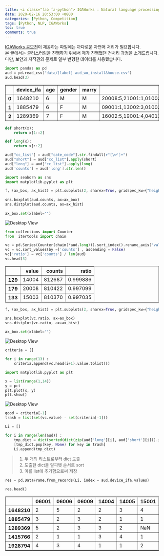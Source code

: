 ```yaml
---
title: <i class="fab fa-python"> IGAWorks : Natural language processing(1)</i>
date: 2020-02-16 20:53:00 +0800
categories: [Python, Competition]
tags: [Python, NLP, IGAWorks]
toc: true
comments: true
---
```


[IGAWorks 공모전](https://haehwan.github.io/posts/Comp-CTR/)이 제공하는 파일에는 까다로운 자연어 처리가 필요합니다.  
본 글에서는 클러스터링을 진행하기 위해서 제가 진행했던 전처리 과정을 소개드립니다.  
다만, 보안과 저작권의 문제로 일부 변형한 데이터를 사용했습니다.



```python
import pandas as pd
aud = pd.read_csv("data/[label] aud_wo_install&house.csv")
aud.head(3)
```




<div>
<style scoped>
    .dataframe tbody tr th:only-of-type {
        vertical-align: middle;
    }

    .dataframe tbody tr th {
        vertical-align: top;
    }

    .dataframe thead th {
        text-align: right;
    }
</style>
<table border="1" class="dataframe">
  <thead>
    <tr style="text-align: right;">
      <th></th>
      <th>device_ifa</th>
      <th>age</th>
      <th>gender</th>
      <th>marry</th>
      <th>cate_code</th>
    </tr>
  </thead>
  <tbody>
    <tr>
      <th>0</th>
      <td>1648210</td>
      <td>6</td>
      <td>M</td>
      <td>M</td>
      <td>20008:5,21001:1,01003:2,14004:2,06009:2,03003:...</td>
    </tr>
    <tr>
      <th>1</th>
      <td>1885479</td>
      <td>6</td>
      <td>F</td>
      <td>M</td>
      <td>09001:1,13002:3,01003:1,16004:3,18002:1,21007:...</td>
    </tr>
    <tr>
      <th>2</th>
      <td>1289369</td>
      <td>7</td>
      <td>F</td>
      <td>M</td>
      <td>16002:5,19001:4,04011:1,p0011:1,18004:3,p0010:...</td>
    </tr>
  </tbody>
</table>
</div>




```python
def short(x):
    return x[1::2]

def long(x):
    return x[::2]
```


```python
aud["cc_list"] = aud["cate_code"].str.findall(r"[\w']+")
aud["short"] = aud["cc_list"].apply(short)
aud["long"] = aud["cc_list"].apply(long)
aud['counts'] = aud['long'].str.len() 
```

```python
import seaborn as sns
import matplotlib.pyplot as plt
```


```python
f, (ax_box, ax_hist) = plt.subplots(2, sharex=True, gridspec_kw={"height_ratios": (.15, .85)})
 
sns.boxplot(aud.counts, ax=ax_box)
sns.distplot(aud.counts, ax=ax_hist)
 
ax_box.set(xlabel='')
```
![Desktop View](/assets/img/sample/TMP_5_1.png)

```python
from collections import Counter
from  itertools import chain

vc = pd.Series(Counter(chain(*aud.long))).sort_index().rename_axis('value').reset_index(name='counts')
vc = vc.sort_values(by =['counts'] , ascending = False)
vc['ratio'] = vc['counts'] / len(aud)
vc.head(3)
```

  



<div>
<style scoped>
    .dataframe tbody tr th:only-of-type {
        vertical-align: middle;
    }

    .dataframe tbody tr th {
        vertical-align: top;
    }

    .dataframe thead th {
        text-align: right;
    }
</style>
<table border="1" class="dataframe">
  <thead>
    <tr style="text-align: right;">
      <th></th>
      <th>value</th>
      <th>counts</th>
      <th>ratio</th>
    </tr>
  </thead>
  <tbody>
    <tr>
      <th>129</th>
      <td>14004</td>
      <td>812687</td>
      <td>0.999886</td>
    </tr>
    <tr>
      <th>179</th>
      <td>20008</td>
      <td>810422</td>
      <td>0.997099</td>
    </tr>
    <tr>
      <th>133</th>
      <td>15003</td>
      <td>810370</td>
      <td>0.997035</td>
    </tr>
  </tbody>
</table>
</div>




```python
f, (ax_box, ax_hist) = plt.subplots(2, sharex=True, gridspec_kw={"height_ratios": (.15, .85)})

sns.boxplot(vc.ratio, ax=ax_box)
sns.distplot(vc.ratio, ax=ax_hist)
 
ax_box.set(xlabel='')
```


![Desktop View](/assets/img/sample/TMP_7_1.png)



```python
criteria = []

for i in range(13) : 
    criteria.append(vc.head(i+1).value.tolist())
```

```python
import matplotlib.pyplot as plt

x = list(range(1,14))
y = pct
plt.plot(x, y)
plt.show()
```

![Desktop View](/assets/img/sample/TMP_12_0.png)


```python
good = criteria[-1]
trash = list(set(vc.value) - set(criteria[-1]))

Li = []

for i in range(len(aud)) :
    tmp_dict = dict(sorted(dict(zip(aud['long'][i], aud['short'][i])).items()))
    [tmp_dict.pop(key, None) for key in trash]
    Li.append(tmp_dict)
```

> 1. 두 개의 리스트로부터 dict 도출  
> 2. 도출한 dict을 알파벳 순서로 sort  
> 3. 이를 list에 추가함으로써 저장


```python
res = pd.DataFrame.from_records(Li, index = aud.device_ifa.values)
```


```python
res.head()
```




<div>
<style scoped>
    .dataframe tbody tr th:only-of-type {
        vertical-align: middle;
    }

    .dataframe tbody tr th {
        vertical-align: top;
    }

    .dataframe thead th {
        text-align: right;
    }
</style>
<table border="1" class="dataframe">
  <thead>
    <tr style="text-align: right;">
      <th></th>
      <th>06001</th>
      <th>06006</th>
      <th>06009</th>
      <th>14004</th>
      <th>14005</th>
      <th>15001</th>
      <th>15003</th>
      <th>15004</th>
      <th>19001</th>
      <th>19003</th>
      <th>20008</th>
      <th>21007</th>
      <th>23005</th>
    </tr>
  </thead>
  <tbody>
    <tr>
      <th>1648210</th>
      <td>2</td>
      <td>5</td>
      <td>2</td>
      <td>2</td>
      <td>3</td>
      <td>4</td>
      <td>3</td>
      <td>1</td>
      <td>2</td>
      <td>5</td>
      <td>5</td>
      <td>3</td>
      <td>1</td>
    </tr>
    <tr>
      <th>1885479</th>
      <td>3</td>
      <td>2</td>
      <td>3</td>
      <td>2</td>
      <td>1</td>
      <td>1</td>
      <td>2</td>
      <td>3</td>
      <td>2</td>
      <td>2</td>
      <td>2</td>
      <td>4</td>
      <td>NaN</td>
    </tr>
    <tr>
      <th>1289369</th>
      <td>5</td>
      <td>2</td>
      <td>3</td>
      <td>3</td>
      <td>2</td>
      <td>NaN</td>
      <td>4</td>
      <td>3</td>
      <td>4</td>
      <td>1</td>
      <td>4</td>
      <td>3</td>
      <td>5</td>
    </tr>
    <tr>
      <th>1415766</th>
      <td>2</td>
      <td>1</td>
      <td>1</td>
      <td>3</td>
      <td>4</td>
      <td>1</td>
      <td>4</td>
      <td>3</td>
      <td>2</td>
      <td>2</td>
      <td>3</td>
      <td>1</td>
      <td>5</td>
    </tr>
    <tr>
      <th>1928794</th>
      <td>4</td>
      <td>3</td>
      <td>4</td>
      <td>1</td>
      <td>1</td>
      <td>2</td>
      <td>1</td>
      <td>2</td>
      <td>1</td>
      <td>5</td>
      <td>3</td>
      <td>3</td>
      <td>5</td>
    </tr>
  </tbody>
</table>
</div>
